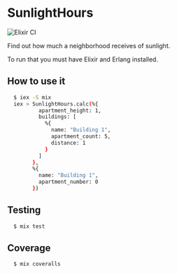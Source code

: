 # SunlightHours

![Elixir CI](https://github.com/raphaklaus/sunlight-hours/workflows/Elixir%20CI/badge.svg)

Find out how much a neighborhood receives of sunlight.

To run that you must have Elixir and Erlang installed.

## How to use it

```bash
  $ iex -S mix
  iex > SunlightHours.calc(%{
          apartment_height: 1,
          buildings: [
            %{
              name: "Building 1",
              apartment_count: 5,
              distance: 1
            }
          ]
        },
        %{
          name: "Building 1",
          apartment_number: 0
        })
```

## Testing

```bash
  $ mix test
```

## Coverage

```bash
  $ mix coveralls
```
